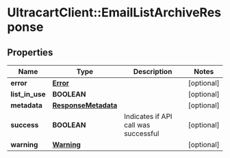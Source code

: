 # UltracartClient::EmailListArchiveResponse

## Properties
Name | Type | Description | Notes
------------ | ------------- | ------------- | -------------
**error** | [**Error**](Error.md) |  | [optional] 
**list_in_use** | **BOOLEAN** |  | [optional] 
**metadata** | [**ResponseMetadata**](ResponseMetadata.md) |  | [optional] 
**success** | **BOOLEAN** | Indicates if API call was successful | [optional] 
**warning** | [**Warning**](Warning.md) |  | [optional] 


